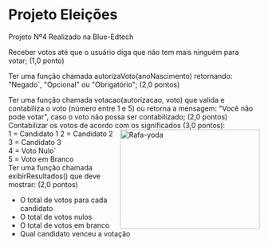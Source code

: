 <h1>Projeto Eleições</h1>
<div>
<p>Projeto Nº4 Realizado na Blue-Edtech</p>
<p>Receber votos até que o usuário diga que não tem mais ninguém para votar; (1,0 ponto)</p>
  
  
Ter uma função chamada autorizaVoto(anoNascimento) retornando: "Negado`, "Opcional"  ou "Obrigatório"; (2,0 pontos)  
  
Ter uma função chamada votacao(autorizacao, voto) que valida  e contabiliza o voto (número entre 1 e 5) ou retorna a mensagem: "Você não pode votar", caso o voto não possa ser contabilizado; (2,0 pontos)   
Contabilizar os votos de acordo com os significados (3,0 pontos):  
1 = Candidato 1  <img align="right" alt="Rafa-yoda" height="200" width="280" src="https://i2.wp.com/www.polemicaparaiba.com.br/wp-content/uploads/2018/10/urna.gif?fit=535%2C429&quality=95&strip=all&ssl=1">
2 = Candidato 2  
3 = Candidato 3  
4 = Voto Nulo`  
5 = Voto em Branco  
Ter uma função chamada exibirResultados() que deve mostrar: (2,0 pontos)  
 - O total de votos para cada candidato   
 - O total de votos nulos  
 - O total de votos em branco  
 - Qual candidato venceu a votação  
</div>
